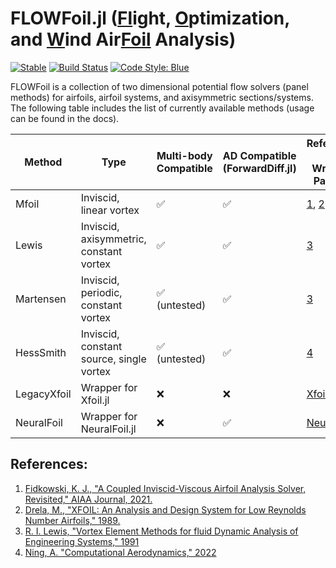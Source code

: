 # FLOWFoil.jl ([Fl]()ight, [O]()ptimization, and [W]()ind Air[Foil]() Analysis)

[![Stable](https://img.shields.io/badge/docs-stable-blue.svg)](https://byuflowlab.github.io/FLOWFoil.jl/stable)
[![Build Status](https://github.com/byuflowlab/FLOWFoil.jl/actions/workflows/CI.yml/badge.svg?branch=main)](https://github.com/byuflowlab/FLOWFoil.jl/actions/workflows/CI.yml?query=branch%3Amain)
[![Code Style: Blue](https://img.shields.io/badge/code%20style-blue-4495d1.svg)](https://github.com/invenia/BlueStyle)


FLOWFoil is a collection of two dimensional potential flow solvers (panel methods) for airfoils, airfoil systems, and axisymmetric sections/systems.
The following table includes the list of currently available methods (usage can be found in the docs).

| Method | Type | Multi-body Compatible | AD Compatible (ForwardDiff.jl) | References or Wrapped Pacakge |
|---|---|---|---|---|
| Mfoil | Inviscid, linear vortex | ✅ | ✅ | [1](https://websites.umich.edu/~kfid/codes.html), [2](https://web.mit.edu/drela/Public/papers/xfoil_sv.pdf) |
| Lewis | Inviscid, axisymmetric, constant vortex | ✅ | ✅ | [3](https://doi.org/10.1017/CBO9780511529542) |
| Martensen | Inviscid, periodic, constant vortex | ✅ (untested) | ✅ | [3](https://doi.org/10.1017/CBO9780511529542) |
| HessSmith | Inviscid, constant source, single vortex | ✅ (untested) | ✅ | [4](https://byu.box.com/shared/static/ywfayozbj3sr2ot6b32u8nqk5brqvurt.pdf) |
| LegacyXfoil | Wrapper for Xfoil.jl | ❌ | ❌ | [Xfoil.jl](https://github.com/byuflowlab/Xfoil.jl) |
| NeuralFoil | Wrapper for NeuralFoil.jl | ❌ | ✅ | [NeuralFoil.jl](https://github.com/byuflowlab/NeuralFoil.jl)  |

## References:

1. [Fidkowski, K. J., "A Coupled Inviscid-Viscous Airfoil Analysis Solver, Revisited," AIAA Journal, 2021.](https://doi.org/10.2514/1.J061341)
2. [Drela, M., "XFOIL: An Analysis and Design System for Low Reynolds Number Airfoils," 1989.](https://doi.org/10.1007/978-3-642-84010-4_1)
3. [R. I. Lewis, "Vortex Element Methods for fluid Dynamic Analysis of Engineering Systems," 1991](https://doi.org/10.1017/CBO9780511529542)
4. [Ning, A. "Computational Aerodynamics," 2022](https://byu.box.com/shared/static/ywfayozbj3sr2ot6b32u8nqk5brqvurt.pdf)

